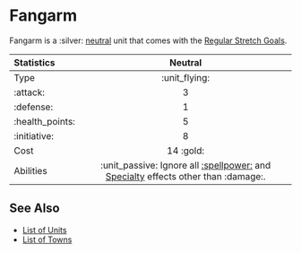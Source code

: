 # Fangarm

Fangarm is a :silver: [neutral](../towns/neutral.md) unit that comes with the [Regular Stretch Goals](../content.md).


| Statistics | Neutral |
| :--- | :---: |
| Type | :unit_flying: |
| :attack: | 3 |
| :defense: | 1 |
| :health_points: | 5 |
| :initiative: | 8 |
| Cost | 14 :gold: |
| Abilities | :unit_passive: Ignore all [:spellpower:](../spells.md) and [Specialty](../heroes.md) effects other than :damage:. |


## See Also

- [List of Units](../units.md)
- [List of Towns](../towns.md)

